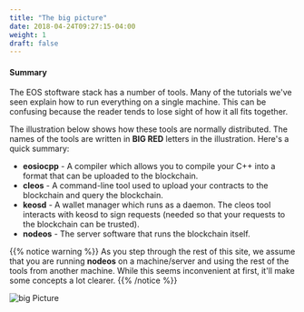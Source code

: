 ```yaml
---
title: "The big picture"
date: 2018-04-24T09:27:15-04:00
weight: 1
draft: false
---
```


#### Summary

The EOS stoftware stack has a number of tools. Many of the tutorials we've seen explain how to run everything on a single machine. This can be confusing because the reader tends to lose sight of how it all fits together. 

The illustration below shows how these tools are normally distributed. The names of the tools are written in **BIG RED** letters in the illustration. Here's a quick summary:

* **eosiocpp** - A compiler which allows you to compile your C++ into a format that can be uploaded to the blockchain. 
* **cleos** - A command-line tool used to upload your contracts to the blockchain and query the blockchain. 
* **keosd** - A wallet manager which runs as a daemon. The cleos tool interacts with keosd to sign requests (needed so that your requests to the blockchain can be trusted). 
* **nodeos** - The server software that runs the blockchain itself.

{{% notice warning %}}
As you step through the rest of this site, we assume that you are running **nodeos** on a machine/server and using the rest of the tools from another machine. While this seems inconvenient at first, it'll make some concepts a lot clearer. 
{{% /notice %}}

![big Picture](images/BigPicture.jpeg)


